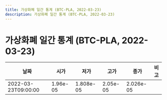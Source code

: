 ```yaml
---
title: 가상화폐 일간 통계 (BTC-PLA, 2022-03-23)
description: 가상화폐 일간 통계 (BTC-PLA, 2022-03-23)
---
```


가상화폐 일간 통계 (BTC-PLA, 2022-03-23)
===

|날짜|시가|저가|고가|종가|비고|
|--|--|--|--|--|--|
|2022-03-23T09:00:00|1.96e-05|1.808e-05|2.05e-05|2.026e-05|    |
